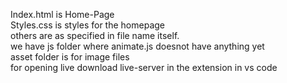 Index.html is Home-Page \
Styles.css is styles for the homepage  
others are as specified in file name itself.  
we have js folder where animate.js doesnot have anything yet   
asset folder is for image files    
for opening live download live-server in the extension in vs code     
